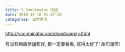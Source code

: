 ```yaml
---
title: Y Combinator 的話
date: 2010-10-10 01:47:26
categories: 日常生活
---
```


<http://ycombinator.com/howtoapply.html>

有沒有興趣參加都好, 都一定要看看, 寫得太好了! 金句滿佈!